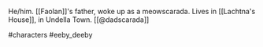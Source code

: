 He/him. [[Faolan]]'s father, woke up as a meowscarada. Lives in [[Lachtna's House]], in Undella Town. [[@dadscarada]]

#characters #eeby_deeby 